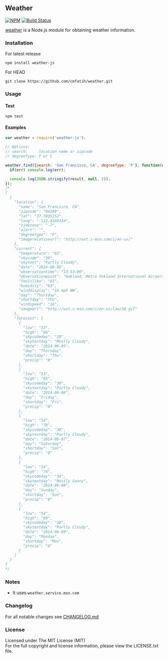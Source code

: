 ## Weather
[![NPM][npm-image]][npm-url] [![Build Status][travis-image]][travis-url]

[weather](http://github.com/cmfatih/weather) is a Node.js module for 
obtaining weather information.  

### Installation

For latest release
```
npm install weather-js
```

For HEAD
```
git clone https://github.com/cmfatih/weather.git
```

### Usage

#### Test
```
npm test
```

#### Examples

```javascript
var weather = require('weather-js');

// Options:
// search:     location name or zipcode
// degreeType: F or C

weather.find({search: 'San Francisco, CA', degreeType: 'F'}, function(err, result) {
  if(err) console.log(err);

  console.log(JSON.stringify(result, null, 2));
});
/*
[
  {
    "location": {
      "name": "San Francisco, CA",
      "zipcode": "94109",
      "lat": "37.7835152",
      "long": "-122.4169334",
      "timezone": "-7",
      "alert": "",
      "degreetype": "F",
      "imagerelativeurl": "http://wst.s-msn.com/i/en-us/"
    },
    "current": {
      "temperature": "65",
      "skycode": "30",
      "skytext": "Partly Cloudy",
      "date": "2014-06-05",
      "observationtime": "13:53:00",
      "observationpoint": "Oakland, Metro Oakland International Airport",
      "feelslike": "65",
      "humidity": "63",
      "winddisplay": "16 mph NW",
      "day": "Thursday",
      "shortday": "Thu",
      "windspeed": "16",
      "imageUrl": "http://wst.s-msn.com/i/en-us/law/30.gif"
    },
    "forecast": [
      {
        "low": "53",
        "high": "66",
        "skycodeday": "28",
        "skytextday": "Mostly Cloudy",
        "date": "2014-06-05",
        "day": "Thursday",
        "shortday": "Thu",
        "precip": "0"
      },
      {
        "low": "53",
        "high": "66",
        "skycodeday": "30",
        "skytextday": "Partly Cloudy",
        "date": "2014-06-06",
        "day": "Friday",
        "shortday": "Fri",
        "precip": "0"
      },
      {
        "low": "54",
        "high": "70",
        "skycodeday": "30",
        "skytextday": "Partly Cloudy",
        "date": "2014-06-07",
        "day": "Saturday",
        "shortday": "Sat",
        "precip": "0"
      },
      {
        "low": "54",
        "high": "74",
        "skycodeday": "34",
        "skytextday": "Mostly Sunny",
        "date": "2014-06-08",
        "day": "Sunday",
        "shortday": "Sun",
        "precip": "0"
      },
      {
        "low": "54",
        "high": "69",
        "skycodeday": "30",
        "skytextday": "Partly Cloudy",
        "date": "2014-06-09",
        "day": "Monday",
        "shortday": "Mon",
        "precip": "0"
      }
    ]
  }
]
*/
```

### Notes

* It uses `weather.service.msn.com`

### Changelog

For all notable changes see [CHANGELOG.md](https://github.com/cmfatih/weather/blob/master/CHANGELOG.md)

### License

Licensed under The MIT License (MIT)  
For the full copyright and license information, please view the LICENSE.txt file.

[npm-url]: http://npmjs.org/package/weather-js
[npm-image]: https://badge.fury.io/js/weather-js.png

[travis-url]: https://travis-ci.org/cmfatih/weather
[travis-image]: https://travis-ci.org/cmfatih/weather.svg?branch=master